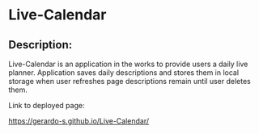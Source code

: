 # Live-Calendar

## Description:

Live-Calendar is an application in the works to provide users a daily live planner.
Application saves daily descriptions and stores them in local storage when user refreshes page descriptions remain until user deletes them. 

Link to deployed page:<br>

<a href="https://gerardo-s.github.io/Live-Calendar/">https://gerardo-s.github.io/Live-Calendar/</a>